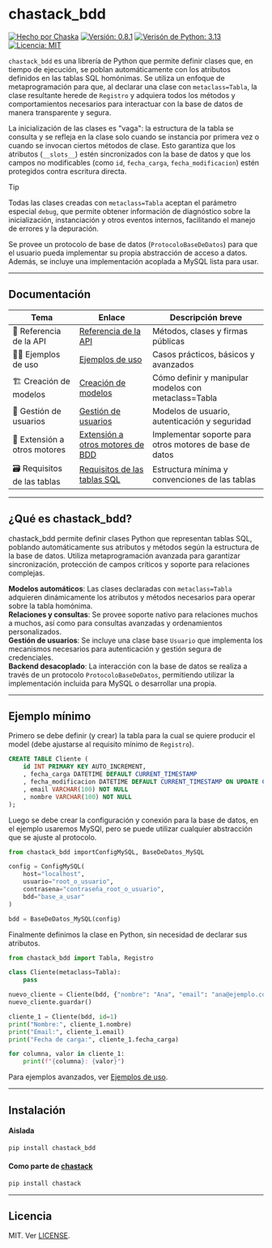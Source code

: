 

# chastack_bdd

[![Hecho por Chaska](https://img.shields.io/badge/hecho_por-Ch'aska-303030.svg)](https://cajadeideas.ar)
[![Versión: 0.8.1](https://img.shields.io/badge/version-v0.7.11-green.svg)](https://github.com/hernanatn/github.com/hernanatn/bdd.py/releases/latest)
[![Verisón de Python: 3.13](https://img.shields.io/badge/Python-3.13-blue?logo=python)](https://www.python.org/downloads/release/python-3130/)
[![Licencia: MIT](https://img.shields.io/badge/Licencia-MIT-lightgrey.svg)](LICENSE)

`chastack_bdd` es una librería de Python que permite definir clases que, en tiempo de ejecución, se poblan automáticamente con los atributos definidos en las tablas SQL homónimas. Se utiliza un enfoque de metaprogramación para que, al declarar una clase con `metaclass=Tabla`, la clase resultante herede de `Registro` y adquiera todos los métodos y comportamientos necesarios para interactuar con la base de datos de manera transparente y segura.

La inicialización de las clases es "vaga": la estructura de la tabla se consulta y se refleja en la clase solo cuando se instancia por primera vez o cuando se invocan ciertos métodos de clase. Esto garantiza que los atributos (`__slots__`) estén sincronizados con la base de datos y que los campos no modificables (como `id`, `fecha_carga`, `fecha_modificacion`) estén protegidos contra escritura directa.

> [!TIP]   
> Todas las clases creadas con `metaclass=Tabla` aceptan el parámetro especial `debug`, que permite obtener información de diagnóstico sobre la inicialización, instanciación y otros eventos internos, facilitando el manejo de errores y la depuración.

Se provee un protocolo de base de datos (`ProtocoloBaseDeDatos`) para que el usuario pueda implementar su propia abstracción de acceso a datos. Además, se incluye una implementación acoplada a MySQL lista para usar.

---

## Documentación

| Tema                        | Enlace                                                                  | Descripción breve                                      |
|-----------------------------|------------------------------------------------------------------------------------|--------------------------------------------------------|
| 📑 Referencia de la API      | [Referencia de la API](./documentacion/referencia.md)                               | Métodos, clases y firmas públicas                      |
| 🧑‍💻 Ejemplos de uso         | [Ejemplos de uso](./documentacion/ejemplos.md)                                     | Casos prácticos, básicos y avanzados                   |
| 🏗️ Creación de modelos       | [Creación de modelos](./documentacion/registro.md)                                 | Cómo definir y manipular modelos con metaclass=Tabla   |
| 👤 Gestión de usuarios       | [Gestión de usuarios](./documentacion/usuario.md)                                  | Modelos de usuario, autenticación y seguridad          |
| 🔌 Extensión a otros motores | [Extensión a otros motores de BDD](./documentacion/protocolo_bdd.md)               | Implementar soporte para otros motores de base de datos|
| 🗃️ Requisitos de las tablas  | [Requisitos de las tablas SQL](./documentacion/requisitos_tablas.md)               | Estructura mínima y convenciones de las tablas         |

---

## ¿Qué es chastack_bdd?

chastack_bdd permite definir clases Python que representan tablas SQL, poblando automáticamente sus atributos y métodos según la estructura de la base de datos. Utiliza metaprogramación avanzada para garantizar sincronización, protección de campos críticos y soporte para relaciones complejas.

**Modelos automáticos**: Las clases declaradas con `metaclass=Tabla` adquieren dinámicamente los atributos y métodos necesarios para operar sobre la tabla homónima.  
**Relaciones y consultas**: Se provee soporte nativo para relaciones muchos a muchos, así como para consultas avanzadas y ordenamientos personalizados.  
**Gestión de usuarios**: Se incluye una clase base `Usuario` que implementa los mecanismos necesarios para autenticación y gestión segura de credenciales.  
**Backend desacoplado**: La interacción con la base de datos se realiza a través de un protocolo `ProtocoloBaseDeDatos`, permitiendo utilizar la implementación incluida para MySQL o desarrollar una propia.

---

## Ejemplo mínimo
Primero se debe definir (y crear) la tabla para la cual se quiere producir el model (debe ajustarse al requisito mínimo de `Registro`).
```sql
CREATE TABLE Cliente (
    id INT PRIMARY KEY AUTO_INCREMENT,
    , fecha_carga DATETIME DEFAULT CURRENT_TIMESTAMP
    , fecha_modificacion DATETIME DEFAULT CURRENT_TIMESTAMP ON UPDATE CURRENT_TIMESTAMP
    , email VARCHAR(100) NOT NULL
    , nombre VARCHAR(100) NOT NULL
);
```
Luego se debe crear la configuración y conexión para la base de datos, en el ejemplo usaremos MySQl, pero se puede utilizar cualquier abstracción que se ajuste al protocolo.

```python
from chastack_bdd importConfigMySQL, BaseDeDatos_MySQL

config = ConfigMySQL(
    host="localhost",
    usuario="root_o_usuario",
    contrasena="contraseña_root_o_usuario",
    bdd="base_a_usar"
)

bdd = BaseDeDatos_MySQL(config)

```

Finalmente definimos la clase en Python, sin necesidad de declarar sus atributos.

```python
from chastack_bdd import Tabla, Registro

class Cliente(metaclass=Tabla):
    pass

nuevo_cliente = Cliente(bdd, {"nombre": "Ana", "email": "ana@ejemplo.com"})
nuevo_cliente.guardar()

cliente_1 = Cliente(bdd, id=1)
print("Nombre:", cliente_1.nombre)
print("Email:", cliente_1.email)
print("Fecha de carga:", cliente_1.fecha_carga)

for columna, valor in cliente_1:
    print(f"{columna}: {valor}")
```

Para ejemplos avanzados, ver [Ejemplos de uso](./documentacion/ejemplos.md).

---

## Instalación

#### Aislada
```bash
pip install chastack_bdd
```

#### Como parte de [chastack]()
```bash
pip install chastack
```
---

## Licencia

MIT. Ver [LICENSE](./LICENSE).
